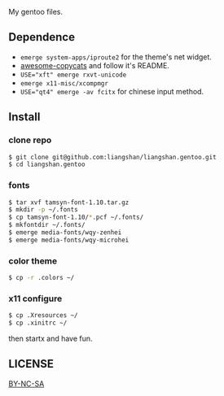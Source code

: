 My gentoo files.

## Dependence

+ `emerge system-apps/iproute2` for the theme's net widget.
+ [awesome-copycats](https://github.com/copycat-killer/awesome-copycats) and follow it's README.
+ `USE="xft" emerge rxvt-unicode` 
+ `emerge x11-misc/xcompmgr`
+ `USE="qt4" emerge -av fcitx` for chinese input method.

## Install

### clone repo

```bash
$ git clone git@github.com:liangshan/liangshan.gentoo.git
$ cd liangshan.gentoo
```

### fonts

```bash
$ tar xvf tamsyn-font-1.10.tar.gz
$ mkdir -p ~/.fonts
$ cp tamsyn-font-1.10/*.pcf ~/.fonts/
$ mkfontdir ~/.fonts/ 
$ emerge media-fonts/wqy-zenhei
$ emerge media-fonts/wqy-microhei
```

### color theme

```bash
$ cp -r .colors ~/
```

### x11 configure

```bash
$ cp .Xresources ~/
$ cp .xinitrc ~/
```

then startx and have fun.

## LICENSE

[BY-NC-SA](http://creativecommons.org/licenses/by-nc-sa/3.0)


